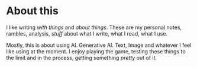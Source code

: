 # About this

I like writing *with things* and *about things*. These are my personal notes, rambles, analysis, *stuff* about what I write, what I read, what I use.

Mostly, this is about using AI. Generative AI. Text, Image and whatever I feel like using at the moment. I enjoy playing the game, testing these things to the limit and in the process, getting something *pretty* out of it.




